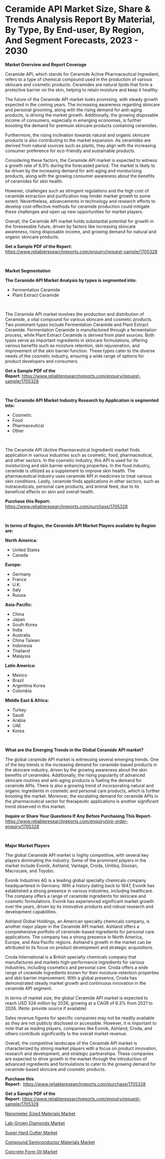 <p><h1>Ceramide API Market Size, Share & Trends Analysis Report By Material, By Type, By End-user, By Region, And Segment Forecasts, 2023 - 2030</h1></p><p><strong>Market Overview and Report Coverage</strong></p>
<p><p>Ceramide API, which stands for Ceramide Active Pharmaceutical Ingredient, refers to a type of chemical compound used in the production of various skincare and cosmetic products. Ceramides are natural lipids that form a protective barrier on the skin, helping to retain moisture and keep it healthy.</p><p>The future of the Ceramide API market looks promising, with steady growth expected in the coming years. The increasing awareness regarding skincare and personal grooming, along with the rising demand for anti-aging products, is driving the market growth. Additionally, the growing disposable income of consumers, especially in emerging economies, is further boosting the demand for premium skincare products containing ceramides.</p><p>Furthermore, the rising inclination towards natural and organic skincare products is also contributing to the market expansion. As ceramides are derived from natural sources such as plants, they align with the increasing consumer preference for eco-friendly and sustainable products.</p><p>Considering these factors, the Ceramide API market is expected to witness a growth rate of 6.9% during the forecasted period. The market is likely to be driven by the increasing demand for anti-aging and moisturizing products, along with the growing consumer awareness about the benefits of ceramides for skin health.</p><p>However, challenges such as stringent regulations and the high cost of ceramide extraction and purification may hinder market growth to some extent. Nevertheless, advancements in technology and research efforts to develop cost-effective methods for ceramide production could mitigate these challenges and open up new opportunities for market players.</p><p>Overall, the Ceramide API market holds substantial potential for growth in the foreseeable future, driven by factors like increasing skincare awareness, rising disposable income, and growing demand for natural and organic skincare products.</p></p>
<p><strong>Get a Sample PDF of the Report:</strong> <a href="https://www.reliableresearchreports.com/enquiry/request-sample/1705328">https://www.reliableresearchreports.com/enquiry/request-sample/1705328</a></p>
<p>&nbsp;</p>
<p><strong>Market Segmentation</strong></p>
<p><strong>The Ceramide API Market Analysis by types is segmented into:</strong></p>
<p><ul><li>Fermentation Ceramide</li><li>Plant Extract Ceramide</li></ul></p>
<p>&nbsp;</p>
<p><p>The Ceramide API market involves the production and distribution of Ceramide, a vital compound for various skincare and cosmetic products. Two prominent types include Fermentation Ceramide and Plant Extract Ceramide. Fermentation Ceramide is manufactured through a fermentation process, while Plant Extract Ceramide is derived from plant sources. Both types serve as important ingredients in skincare formulations, offering various benefits such as moisture retention, skin rejuvenation, and improvement of the skin barrier function. These types cater to the diverse needs of the cosmetic industry, ensuring a wide range of options for product developers and consumers.</p></p>
<p><strong>Get a Sample PDF of the Report:</strong>&nbsp;<a href="https://www.reliableresearchreports.com/enquiry/request-sample/1705328">https://www.reliableresearchreports.com/enquiry/request-sample/1705328</a></p>
<p>&nbsp;</p>
<p><strong>The Ceramide API Market Industry Research by Application is segmented into:</strong></p>
<p><ul><li>Cosmetic</li><li>Food</li><li>Pharmaceutical</li><li>Other</li></ul></p>
<p>&nbsp;</p>
<p><p>The Ceramide API (Active Pharmaceutical Ingredient) market finds application in various industries such as cosmetic, food, pharmaceutical, and other sectors. In the cosmetic industry, this API is used for its moisturizing and skin barrier enhancing properties. In the food industry, ceramide is utilized as a supplement to improve skin health. The pharmaceutical industry uses ceramide API in medicines to treat various skin conditions. Lastly, ceramide finds applications in other sectors, such as nutraceuticals, personal care products, and animal feed, due to its beneficial effects on skin and overall health.</p></p>
<p><strong>Purchase this Report:</strong>&nbsp; <a href="https://www.reliableresearchreports.com/purchase/1705328">https://www.reliableresearchreports.com/purchase/1705328</a></p>
<p>&nbsp;</p>
<p><strong>In terms of Region, the Ceramide API Market Players available by Region are:</strong></p>
<p>
    <p> <strong> North America: </strong>
        <ul>
            <li>United States</li>
            <li>Canada</li>
        </ul>
        </p> 
    <p> <strong> Europe: </strong>
        <ul>
            <li>Germany</li>
            <li>France</li>
            <li>U.K.</li>
            <li>Italy</li>
            <li>Russia</li>
        </ul>
        </p> 
    <p> <strong> Asia-Pacific: </strong>
        <ul>
            <li>China</li>
            <li>Japan</li>
            <li>South Korea</li>
            <li>India</li>
            <li>Australia</li>
            <li>China Taiwan</li>
            <li>Indonesia</li>
            <li>Thailand</li>
            <li>Malaysia</li>
        </ul>
        </p> 
    <p> <strong> Latin America: </strong>
        <ul>
            <li>Mexico</li>
            <li>Brazil</li>
            <li>Argentina Korea</li>
            <li>Colombia</li>
        </ul>
        </p> 
    <p> <strong> Middle East & Africa: </strong>
        <ul>
            <li>Turkey</li>
            <li>Saudi</li>
            <li>Arabia</li>
            <li>UAE</li>
            <li>Korea</li>
        </ul>
    </p>
    </p>
<p>&nbsp;</p>
<p><strong>What are the Emerging Trends in the Global Ceramide API market?</strong></p>
<p><p>The global ceramide API market is witnessing several emerging trends. One of the key trends is the increasing demand for ceramide-based products in the skincare industry, driven by the growing awareness about the skin benefits of ceramides. Additionally, the rising popularity of advanced skincare routines and anti-aging products is fueling the demand for ceramide APIs. There is also a growing trend of incorporating natural and organic ingredients in cosmetic and personal care products, which is further boosting the market. Moreover, the escalating demand for ceramide APIs in the pharmaceutical sector for therapeutic applications is another significant trend observed in this market.</p></p>
<p><strong>Inquire or Share Your Questions If Any Before Purchasing This Report</strong>- <a href="https://www.reliableresearchreports.com/enquiry/pre-order-enquiry/1705328">https://www.reliableresearchreports.com/enquiry/pre-order-enquiry/1705328</a></p>
<p>&nbsp;</p>
<p><strong>Major Market Players</strong></p>
<p><p>The global Ceramide API market is highly competitive, with several key players dominating the industry. Some of the prominent players in the market include Evonik, Ashland, Vantage, Croda, Unitika, Doosan, Macrocare, and Toyobo.</p><p>Evonik Industries AG is a leading global specialty chemicals company headquartered in Germany. With a history dating back to 1847, Evonik has established a strong presence in various industries, including healthcare. The company offers a range of ceramide ingredients for skincare and cosmetic formulations. Evonik has experienced significant market growth over the years, driven by its innovative products and robust research and development capabilities.</p><p>Ashland Global Holdings, an American specialty chemicals company, is another major player in the Ceramide API market. Ashland offers a comprehensive portfolio of ceramide-based ingredients for personal care applications. The company has a strong presence in North America, Europe, and Asia Pacific regions. Ashland's growth in the market can be attributed to its focus on product development and strategic acquisitions.</p><p>Croda International is a British specialty chemicals company that manufactures and markets high-performance ingredients for various industries, including cosmetics and personal care. Croda offers a wide range of ceramide ingredients known for their moisture-retention properties and skin barrier improvement. With a global presence, Croda has demonstrated steady market growth and continuous innovation in the ceramide API segment.</p><p>In terms of market size, the global Ceramide API market is expected to reach USD 324 million by 2026, growing at a CAGR of 6.3% from 2021 to 2026. (Note: provide source if available)</p><p>Sales revenue figures for specific companies may not be readily available as they are not publicly disclosed or accessible. However, it is important to note that as leading players, companies like Evonik, Ashland, Croda, and others contribute significantly to the overall market revenue.</p><p>Overall, the competitive landscape of the Ceramide API market is characterized by strong market players with a focus on product innovation, research and development, and strategic partnerships. These companies are expected to drive growth in the market through the introduction of advanced ingredients and formulations to cater to the growing demand for ceramide-based skincare and cosmetic products.</p></p>
<p><strong>Purchase this Report:</strong>&nbsp;&nbsp;<a href="https://www.reliableresearchreports.com/purchase/1705328">https://www.reliableresearchreports.com/purchase/1705328</a></p>
<p></p>
<p><strong>Get a Sample PDF of the Report:</strong>&nbsp;<a href="https://www.reliableresearchreports.com/enquiry/request-sample/1705328">https://www.reliableresearchreports.com/enquiry/request-sample/1705328</a></p>
<p><p><a href="https://github.com/prosalinda88/Market-Research-Report-List-1/blob/main/nanometer-sized-materials-market.md">Nanometer Sized Materials Market</a></p><p><a href="https://medium.com/@jarredmertz2772/lab-grown-diamonds-market-exploring-market-share-market-trends-and-future-growth-29023114ada9">Lab-Grown Diamonds Market</a></p><p><a href="https://medium.com/@reyeshowell655/super-hard-cutter-nbsp-market-focuses-on-market-share-size-and-projected-forecast-till-2030-fe8fbdebbebf">Super Hard Cutter Market</a></p><p><a href="https://www.linkedin.com/pulse/compound-semiconductor-materials-market-size-growth-forecast-3ptje/">Compound Semiconductor Materials Market</a></p><p><a href="https://www.linkedin.com/pulse/concrete-form-oil-market-research-report-unlocks-analysis-l4hge/">Concrete Form Oil Market</a></p></p>